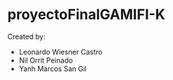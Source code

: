 # proyectoFinalGAMIFI-K
Created by:
  - Leonardo Wiesner Castro
  - Nil Orrit Peinado
  - Yanh Marcos San Gil
